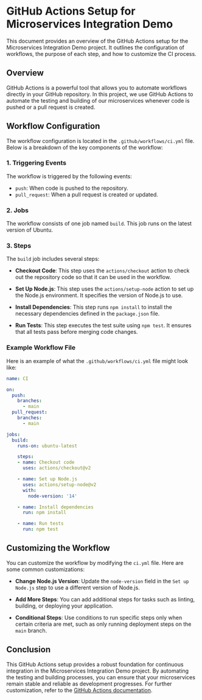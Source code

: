 # GitHub Actions Setup for Microservices Integration Demo

This document provides an overview of the GitHub Actions setup for the Microservices Integration Demo project. It outlines the configuration of workflows, the purpose of each step, and how to customize the CI process.

## Overview

GitHub Actions is a powerful tool that allows you to automate workflows directly in your GitHub repository. In this project, we use GitHub Actions to automate the testing and building of our microservices whenever code is pushed or a pull request is created.

## Workflow Configuration

The workflow configuration is located in the `.github/workflows/ci.yml` file. Below is a breakdown of the key components of the workflow:

### 1. Triggering Events

The workflow is triggered by the following events:
- `push`: When code is pushed to the repository.
- `pull_request`: When a pull request is created or updated.

### 2. Jobs

The workflow consists of one job named `build`. This job runs on the latest version of Ubuntu.

### 3. Steps

The `build` job includes several steps:

- **Checkout Code**: This step uses the `actions/checkout` action to check out the repository code so that it can be used in the workflow.

- **Set Up Node.js**: This step uses the `actions/setup-node` action to set up the Node.js environment. It specifies the version of Node.js to use.

- **Install Dependencies**: This step runs `npm install` to install the necessary dependencies defined in the `package.json` file.

- **Run Tests**: This step executes the test suite using `npm test`. It ensures that all tests pass before merging code changes.

### Example Workflow File

Here is an example of what the `.github/workflows/ci.yml` file might look like:

```yaml
name: CI

on:
  push:
    branches:
      - main
  pull_request:
    branches:
      - main

jobs:
  build:
    runs-on: ubuntu-latest

    steps:
    - name: Checkout code
      uses: actions/checkout@v2

    - name: Set up Node.js
      uses: actions/setup-node@v2
      with:
        node-version: '14'

    - name: Install dependencies
      run: npm install

    - name: Run tests
      run: npm test
```

## Customizing the Workflow

You can customize the workflow by modifying the `ci.yml` file. Here are some common customizations:

- **Change Node.js Version**: Update the `node-version` field in the `Set up Node.js` step to use a different version of Node.js.

- **Add More Steps**: You can add additional steps for tasks such as linting, building, or deploying your application.

- **Conditional Steps**: Use conditions to run specific steps only when certain criteria are met, such as only running deployment steps on the `main` branch.

## Conclusion

This GitHub Actions setup provides a robust foundation for continuous integration in the Microservices Integration Demo project. By automating the testing and building processes, you can ensure that your microservices remain stable and reliable as development progresses. For further customization, refer to the [GitHub Actions documentation](https://docs.github.com/en/actions).